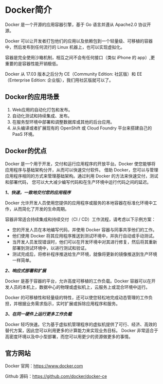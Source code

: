 # Docker简介

Docker 是一个开源的应用容器引擎，基于 Go 语言并遵从 Apache2.0 协议开源。

Docker 可以让开发者打包他们的应用以及依赖包到一个轻量级、可移植的容器中，然后发布到任何流行的 Linux 机器上，也可以实现虚拟化。

容器是完全使用沙箱机制，相互之间不会有任何接口（类似 iPhone 的 app）,更重要的是容器性能开销极低。

Docker 从 17.03 版本之后分为 CE（Community Edition: 社区版）和 EE（Enterprise Edition: 企业版），我们用社区版就可以了。

## Docker的应用场景

1. Web应用的自动化打包和发布。
2. 自动化测试和持续集成、发布。
3. 在服务型环境中部署和调整数据库或其他的后台应用。
4. 从头编译或者扩展现有的 OpenShift 或 Cloud Foundry 平台来搭建自己的 PaaS 环境。

## Docker的优点

Docker 是一个用于开发，交付和运行应用程序的开放平台。Docker 使您能够将应用程序与基础架构分开，从而可以快速交付软件。 借助 Docker，您可以与管理应用程序相同的方式来管理基础架构。通过利用 Docker
的方法来快速交付，测试和部署代码， 您可以大大减少编写代码和在生产环境中运行代码之间的延迟。

**_1、快速，一致地交付您的应用程序_**

Docker 允许开发人员使用您提供的应用程序或服务的本地容器在标准化环境中工作，从而简化了开发的生命周期。

容器非常适合持续集成和持续交付（CI / CD）工作流程，请考虑以下示例方案：

* 您的开发人员在本地编写代码，并使用 Docker 容器与同事共享他们的工作。
* 他们使用 Docker 将其应用程序推送到测试环境中，并执行自动或手动测试。
* 当开发人员发现错误时，他们可以在开发环境中对其进行修复，然后将其重新部署到测试环境中，以进行测试和验证。
* 测试完成后，将修补程序推送给生产环境，就像将更新的镜像推送到生产环境一样简单。

**_2、响应式部署和扩展_**

Docker 是基于容器的平台，允许高度可移植的工作负载。Docker 容器可以在开发人员的本机上，数据中心的物理或虚拟机上，云服务上或混合环境中运行。

Docker 的可移植性和轻量级的特性，还可以使您轻松地完成动态管理的工作负担，并根据业务需求指示，实时扩展或拆除应用程序和服务。

**_3、在同一硬件上运行更多工作负载_**

Docker 轻巧快速。它为基于虚拟机管理程序的虚拟机提供了可行、经济、高效的替代方案，因此您可以利用更多的计算能力来实现业务目标。 Docker 非常适合于高密度环境以及中小型部署，而您可以用更少的资源做更多的事情。

## 官方网站

Docker 官网：https://www.docker.com

Github 源码：https://github.com/docker/docker-ce
